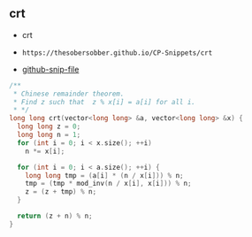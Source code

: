 
## crt

- crt
- ```
  https://thesobersobber.github.io/CP-Snippets/crt
  ```
- [github-snip-file](https://github.com/theSoberSobber/CP-Snippets/blob/main/snippets.json#L1148)

```cpp
/**
 * Chinese remainder theorem.
 * Find z such that  z % x[i] = a[i] for all i.
 * */
long long crt(vector<long long> &a, vector<long long> &x) {
  long long z = 0;
  long long n = 1;
  for (int i = 0; i < x.size(); ++i)
    n *= x[i];

  for (int i = 0; i < a.size(); ++i) {
    long long tmp = (a[i] * (n / x[i])) % n;
    tmp = (tmp * mod_inv(n / x[i], x[i])) % n;
    z = (z + tmp) % n;
  }

  return (z + n) % n;
}
```
